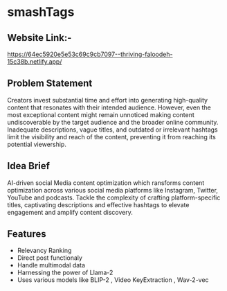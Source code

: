 # smashTags
## Website Link:-
https://64ec5920e5e53c69c9cb7097--thriving-faloodeh-15c38b.netlify.app/
## Problem Statement
Creators invest substantial time and effort into generating high-quality content that resonates with their intended audience. However, even the most exceptional content might remain unnoticed making content undiscoverable by the target audience and the broader online community. Inadequate descriptions, vague titles, and outdated or irrelevant hashtags limit the visibility and reach of the content, preventing it from reaching its potential viewership.

## Idea Brief

AI-driven social Media content optimization which ransforms content optimization across various social media platforms like Instagram, Twitter, YouTube and podcasts. Tackle the complexity of crafting platform-specific titles, captivating descriptions and effective hashtags to elevate engagement and amplify content discovery.

## Features
- Relevancy Ranking
- Direct post functionaly
- Handle multimodal data
- Harnessing the power of Llama-2
- Uses various models like BLIP-2 , Video KeyExtraction , Wav-2-vec

